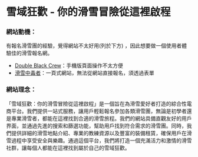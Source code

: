 # 雪域狂歡 - 你的滑雪冒險從這裡啟程

### 網站動機：
>

  有報名滑雪團的經驗，覺得網站不太好用(列於下方) ，因此想要做一個使用者體驗佳的滑雪報名網。
  - [Double Black Crew](https://dbctaiwan.com/index/)：手機版頁面操作不太方便
  - [滑雪中毒者](https://www.skisnow.com.tw/)：一頁式網站，無法從網站直接報名，須透過表單

### 網站理念：
> 

  「雪域狂歡：你的滑雪冒險從這裡啟程」是一個旨在為滑雪愛好者打造的綜合性電商平台。我們提供一站式服務，讓用戶輕鬆報名參加各類滑雪團，無論是初學者還是專業滑雪者，都能在這裡找到合適的滑雪旅程。我們的網站具備直觀友好的用戶界面，並通過先進的搜索和篩選功能，幫助用戶找到符合需求的滑雪團。同時，我們提供詳細的滑雪地點介紹、專業的教練資源以及豐富的裝備租賃，確保用戶在滑雪過程中享受安全與樂趣。通過這個平台，我們將打造一個充滿活力和激情的滑雪社群，讓每個人都能在這裡找到屬於自己的雪域狂歡。

